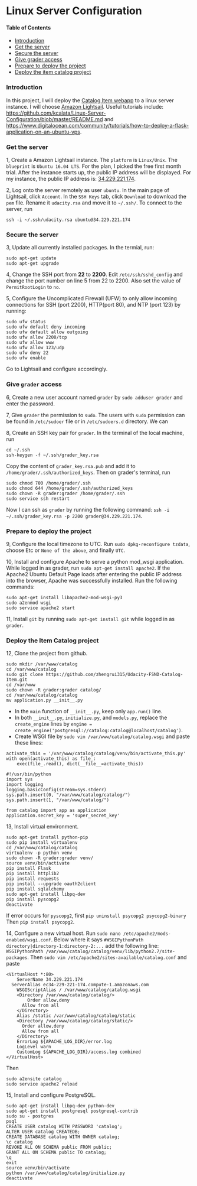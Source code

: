# Linux Server Configuration

#### Table of Contents
- [Introduction](#Introduction)
- [Get the server](#get-the-server)
- [Secure the server](#secure-the-server)
- [Give grader access](#give-grader-access)
- [Prepare to deploy the project](#prepare-to-deploy-the-project)
- [Deploy the item catalog project](#deploy-the-item-catalog-project)

### Introduction
In this project, I will deploy the [Catalog Item webapp](https://github.com/zhengrui315/Udacity-FSND-Catalog-Item) to a linux server instance. 
I will choose [Amazon Lightsail](https://aws.amazon.com/lightsail/). Useful tutorials include:
https://github.com/kcalata/Linux-Server-Configuration/blob/master/README.md and https://www.digitalocean.com/community/tutorials/how-to-deploy-a-flask-application-on-an-ubuntu-vps. 

### Get the server
1, Create a Amazon Lightsail instance. The `platform` is `Linux/Unix`. 
The `blueprint` is `Ubuntu 16.04 LTS`. For the plan, I picked the free first month trial. 
After the instance starts up, the public IP address will be displayed.
For my instance, the public IP address is: [34.229.221.174](34.229.221.174). 

2, Log onto the server remotely as user `ubuntu`. In the main page of Lightsail, click `Account`. 
In the `SSH Keys` tab, click `Download` to download the `pem` file. Rename it `udacity.rsa` and move it to `~/.ssh/`.
To connect to the server, run 

```ssh -i ~/.ssh/udacity.rsa ubuntu@34.229.221.174```

### Secure the server
3, Update all currently installed packages. In the termial, run:
```buildoutcfg
sudo apt-get update
sudo apt-get upgrade
```
4, Change the SSH port from **22** to **2200**. Edit `/etc/ssh/sshd_config` and 
change the port number on line 5 from 22 to 2200. Also set the value of `PermitRootLogin` to `no`.

5, Configure the Uncomplicated Firewall (UFW) to only allow incoming connections for SSH (port 2200), HTTP(port 80), and NTP (port 123) by running:
```buildoutcfg
sudo ufw status
sudo ufw default deny incoming
sudo ufw default allow outgoing
sudo ufw allow 2200/tcp
sudo ufw allow www
sudo ufw allow 123/udp
sudo ufw deny 22
sudo ufw enable
```
Go to Lightsail and configure accordingly. 

### Give `grader` access
6, Create a new user account named `grader` by `sudo adduser grader` and enter the password. 

7, Give `grader` the permission to `sudo`. The users with `sudo` permission can be found in `/etc/sudoer` file or in `/etc/sudoers.d` directory. We can 

8, Create an SSH key pair for `grader`. In the terminal of the local machine, run
```buildoutcfg
cd ~/.ssh
ssh-keygen -f ~/.ssh/grader_key.rsa
 ```
Copy the content of `grader_key.rsa.pub` and add it to `/home/grader/.ssh/authorized_keys`. Then on grader's terminal, run
```
sudo chmod 700 /home/grader/.ssh
sudo chmod 644 /home/grader/.ssh/authorized_keys
sudo chown -R grader:grader /home/grader/.ssh
sudo service ssh restart
```
Now I can ssh as `grader` by running the following command: `ssh -i ~/.ssh/grader_key.rsa -p 2200 grader@34.229.221.174`.


### Prepare to deploy the project
9, Configure the local timezone to UTC. Run `sudo dpkg-reconfigure tzdata`, choose Etc or `None of the above`, and finally `UTC`.

10, Install and configure Apache to serve a python mod_wsgi application. 
While logged in as grader, run `sudo apt-get install apache2`.
If the Apache2 Ubuntu Default Page loads after entering the public IP address into the browser, Apache was successfully installed.
Run the following commands:
```buildoutcfg
sudo apt-get install libapache2-mod-wsgi-py3
sudo a2enmod wsgi
sudo service apache2 start
```


11, Install `git` by running `sudo apt-get install git` while logged in as `grader`.

### Deploy the Item Catalog project
12, Clone the project from github. 
```buildoutcfg
sudo mkdir /var/www/catalog
cd /var/www/catalog
sudo git clone https://github.com/zhengrui315/Udacity-FSND-Catalog-Item.git
cd /var/www
sudo chown -R grader:grader catalog/
cd /var/www/catalog/catalog
mv application.py __init__.py
```
- In the `main` function of `__init__.py`, keep only `app.run()` line. 
- In both `__init__.py`, `initialize.py`, and `models.py`, replace the `create_engine` lines by `engine = create_engine('postgresql://catalog:catalog@localhost/catalog')`. 
- Create WSGI file by `sudo vim /var/www/catalog/catalog.wsgi` and paste these lines:
```buildoutcfg
activate_this = '/var/www/catalog/catalog/venv/bin/activate_this.py'
with open(activate_this) as file_:
    exec(file_.read(), dict(__file__=activate_this))

#!/usr/bin/python
import sys
import logging
logging.basicConfig(stream=sys.stderr)
sys.path.insert(0, "/var/www/catalog/catalog/")
sys.path.insert(1, "/var/www/catalog/")

from catalog import app as application
application.secret_key = 'super_secret_key'
```

13, Install virtual environment.
```buildoutcfg
sudo apt-get install python-pip
sudo pip install virtualenv
cd /var/www/catalog/catalog
virtualenv -p python venv
sudo chown -R grader:grader venv/
source venv/bin/activate
pip install Flask
pip install httplib2
pip install requests
pip install --upgrade oauth2client
pip install sqlalchemy
sudo apt-get install libpq-dev
pip install pyscopg2
deactivate
```
If error occurs for `pyscopg2`, first `pip uninstall psycopg2 psycopg2-binary` Then `pip install psycopg2`. 


14, Configure a new virtual host. Run `sudo nano /etc/apache2/mods-enabled/wsgi.conf`. 
Below where it says `#WSGIPythonPath directory|directory-1:directory-2:...` add the following line: `WSGIPythonPath /var/www/catalog/catalog/venv/lib/python2.7/site-packages`.
Then `sudo vim /etc/apache2/sites-available/catalog.conf` and paste
```buildoutcfg
<VirtualHost *:80>
    ServerName 34.229.221.174
  ServerAlias ec34-229-221-174.compute-1.amazonaws.com
    WSGIScriptAlias / /var/www/catalog/catalog.wsgi
    <Directory /var/www/catalog/catalog/>
    	Order allow,deny
  	  Allow from all
    </Directory>
    Alias /static /var/www/catalog/catalog/static
    <Directory /var/www/catalog/catalog/static/>
  	  Order allow,deny
  	  Allow from all
    </Directory>
    ErrorLog ${APACHE_LOG_DIR}/error.log
    LogLevel warn
    CustomLog ${APACHE_LOG_DIR}/access.log combined
</VirtualHost>
```
Then
```buildoutcfg
sudo a2ensite catalog
sudo service apache2 reload
```

15, Install and configure PostgreSQL.
```buildoutcfg
sudo apt-get install libpq-dev python-dev
sudo apt-get install postgresql postgresql-contrib
sudo su - postgres
psql
CREATE USER catalog WITH PASSWORD 'catalog';
ALTER USER catalog CREATEDB;
CREATE DATABASE catalog WITH OWNER catalog;
\c catalog
REVOKE ALL ON SCHEMA public FROM public;
GRANT ALL ON SCHEMA public TO catalog;
\q
exit
source venv/bin/activate
python /var/www/catalog/catalog/initialize.py
deactivate
```











